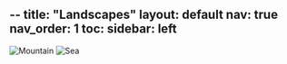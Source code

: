 --
title: "Landscapes"
layout: default
nav: true
nav_order: 1
toc:
  sidebar: left
---
![Mountain](../assets/img/1.jpg)
![Sea](../assets/img/10.jpg)
